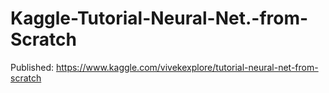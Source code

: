 # Kaggle-Tutorial-Neural-Net.-from-Scratch
Published: https://www.kaggle.com/vivekexplore/tutorial-neural-net-from-scratch
